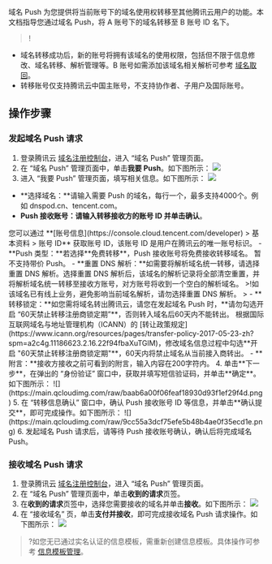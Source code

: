 域名 Push 为您提供将当前账号下的域名使用权转移至其他腾讯云用户的功能。本文档指导您通过域名 Push，将 A 账号下的域名转移至 B 账号 ID 名下。
>!
- 域名转移成功后，新的账号将拥有该域名的使用权限，包括但不限于信息修改、域名转移、解析管理等。B 账号如需添加该域名相关解析可参考 [域名取回](https://cloud.tencent.com/document/product/302/3467)。
- 转移账号仅支持腾讯云中国主账号，不支持协作者、子用户及国际账号。

## 操作步骤
### 发起域名 Push 请求
1. 登录腾讯云 [域名注册控制台](https://console.cloud.tencent.com/domain/push)，进入 “域名 Push” 管理页面。
2. 在 “域名 Push” 管理页面中，单击**我要 Push**。如下图所示：
![](https://main.qcloudimg.com/raw/968ef56a5fc45b5ddadbf82c7362db0e.png)
3. 进入 “我要 Push” 管理页面，填写相关信息。如下图所示：
![](https://main.qcloudimg.com/raw/00ed80828a3fac170fd7ea58a1c3af26.png)
 - **选择域名：**请输入需要 Push 的域名，每行一个，最多支持4000个。例如 dnspod.cn、tencent.com。
 - **Push 接收账号：**请输入转移接收方的账号 ID 并单击**确认**。
<dx-alert infotype="explain" title="">
您可以通过 **[账号信息](https://console.cloud.tencent.com/developer) > 基本资料 > 账号 ID** 获取账号 ID，该账号 ID 是用户在腾讯云的唯一账号标识。
</dx-alert>
 - **Push 类型：**若选择**免费转移**，Push 接收账号将免费接收转移域名。
<dx-alert infotype="explain" title="">
暂不支持带价 Push。
</dx-alert>
 - **重置 DNS 解析：**如需要将解析域名统一转移，请选择重置 DNS 解析。选择重置 DNS 解析后，该域名的解析记录将全部清空重置，并将解析域名统一转移至接收方账号，对方账号将收到一个空白的解析域名。 
>!如该域名已有线上业务，避免影响当前域名解析，请勿选择重置 DNS 解析。
>
 - **转移锁定：**如您需将域名转出腾讯云，请您在发起域名 Push 时，**请勿勾选开启 “60天禁止转移注册商锁定期”**，否则转入域名后60天内不能转出。
<dx-alert infotype="explain" title="">
根据国际互联网域名与地址管理机构（ICANN）的 [转让政策规定](https://www.icann.org/resources/pages/transfer-policy-2017-05-23-zh?spm=a2c4g.11186623.2.16.22f94fbaXuTGlM)，修改域名信息过程中勾选**开启 "60天禁止转移注册商锁定期"**，60天内将禁止域名从当前接入商转出。
</dx-alert>
 - **附言：**接收方接收之前可看到的附言，输入内容在200字符内。
4. 单击**下一步**，在弹出的 “身份验证” 窗口中，获取并填写短信验证码，并单击**确定**。如下图所示：
![](https://main.qcloudimg.com/raw/baab6a00f06feaf18930d93f1ef29f4d.png)
5. 在 “转移信息确认” 窗口中，确认 Push 接收账号 ID 等信息，并单击**确认提交**，即可完成操作。如下图所示：
![](https://main.qcloudimg.com/raw/9cc55a3dcf75efe5b48b4ae0f35ecd1e.png)
6. 发起域名 Push 请求后，请等待 Push 接收账号确认，确认后将完成域名 Push。


### 接收域名 Push 请求
1. 登录腾讯云 [域名注册控制台](https://console.cloud.tencent.com/domain/push)，进入 “域名 Push” 管理页面。
2. 在 “域名 Push” 管理页面中，单击**收到的请求**页签。
3. 在**收到的请求**页签中，选择您需要接收的域名并单击**接收**。如下图所示：
![](https://main.qcloudimg.com/raw/c123fad6dcb73b8c39d767f176cfda90.png)
4. 在 “接收域名” 页，单击**支付并接收**，即可完成接收域名 Push 请求操作。如下图所示：
![](https://main.qcloudimg.com/raw/6e85ba844b2549094fa073e81ed599ae.png)
>?如您无已通过实名认证的信息模板，需重新创建信息模板。具体操作可参考 [信息模板管理](https://cloud.tencent.com/document/product/242/15435)。


